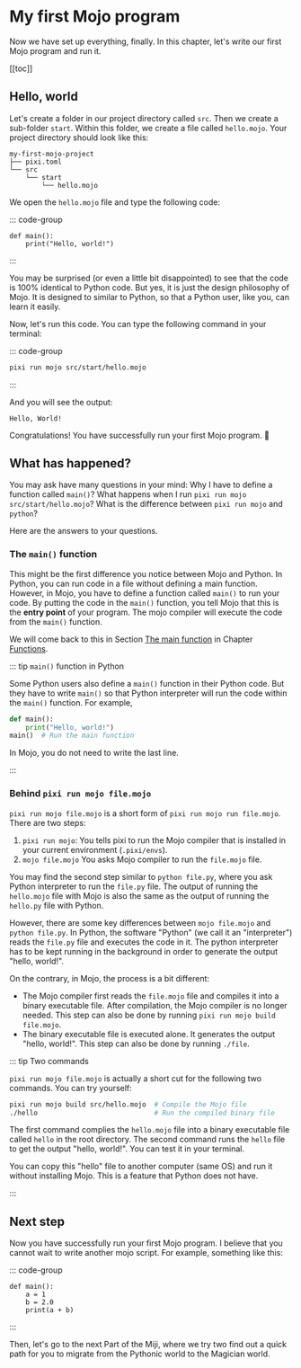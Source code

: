 # My first Mojo program

Now we have set up everything, finally. In this chapter, let's write our first Mojo program and run it.

[[toc]]

## Hello, world

Let's create a folder in our project directory called `src`. Then we create a sub-folder `start`. Within this folder, we create a file called `hello.mojo`. Your project directory should look like this:

```console
my-first-mojo-project
├── pixi.toml
└── src
    └── start
        └── hello.mojo
```

We open the `hello.mojo` file and type the following code:

::: code-group

```mojo
def main():
    print("Hello, world!")
```

:::

You may be surprised (or even a little bit disappointed) to see that the code is 100% identical to Python code. But yes, it is just the design philosophy of Mojo. It is designed to similar to Python, so that a Python user, like you, can learn it easily.

Now, let's run this code. You can type the following command in your terminal:

::: code-group

```bash
pixi run mojo src/start/hello.mojo
```

:::

And you will see the output:

```console
Hello, World!
```

Congratulations! You have successfully run your first Mojo program. 🎉

## What has happened?

You may ask have many questions in your mind: Why I have to define a function called `main()`? What happens when I run `pixi run mojo src/start/hello.mojo`? What is the difference between `pixi run mojo` and `python`?

Here are the answers to your questions.

### The `main()` function

This might be the first difference you notice between Mojo and Python. In Python, you can run code in a file without defining a main function. However, in Mojo, you have to define a function called `main()` to run your code. By putting the code in the `main()` function, you tell Mojo that this is the **entry point** of your program. The mojo compiler will execute the code from the `main()` function.

We will come back to this in Section [The main function](../basic/functions.md#the-main-function) in Chapter [Functions](../basic/functions.md).

::: tip `main()` function in Python

Some Python users also define a `main()` function in their Python code. But they have to write `main()` so that Python interpreter will run the code within the `main()` function. For example,

```python
def main():
    print("Hello, world!")
main()  # Run the main function
```

In Mojo, you do not need to write the last line.

:::

### Behind `pixi run mojo file.mojo`

`pixi run mojo file.mojo` is a short form of `pixi run mojo run file.mojo`. There are two steps:

1. `pixi run mojo`: You tells pixi to run the Mojo compiler that is installed in your current environment (`.pixi/envs`).
1. `mojo file.mojo` You asks Mojo compiler to run the `file.mojo` file.

You may find the second step similar to `python file.py`, where you ask Python interpreter to run the `file.py` file.
The output of running the `hello.mojo` file with Mojo is also the same as the output of running the `hello.py` file with Python.

However, there are some key differences between `mojo file.mojo` and `python file.py`. In Python, the software "Python" (we call it an "interpreter") reads the `file.py` file and executes the code in it. The python interpreter has to be kept running in the background in order to generate the output "hello, world!".

On the contrary, in Mojo, the process is a bit different:

- The Mojo compiler first reads the `file.mojo` file and compiles it into a binary executable file. After compilation, the Mojo compiler is no longer needed. This step can also be done by running `pixi run mojo build file.mojo`.
- The binary executable file is executed alone. It generates the output "hello, world!". This step can also be done by running `./file`.

::: tip Two commands

`pixi run mojo file.mojo` is actually a short cut for the following two commands. You can try yourself:

```bash
pixi run mojo build src/hello.mojo  # Compile the Mojo file
./hello                             # Run the compiled binary file
```

The first command complies the `hello.mojo` file into a binary executable file called `hello` in the root directory. The second command runs the `hello` file to get the output "hello, world!". You can test it in your terminal.

You can copy this "hello" file to another computer (same OS) and run it without installing Mojo. This is a feature that Python does not have.

:::

## Next step

Now you have successfully run your first Mojo program. I believe that you cannot wait to write another mojo script. For example, something like this:

::: code-group

```mojo
def main():
    a = 1
    b = 2.0
    print(a + b)
```

:::

Then, let's go to the next Part of the Miji, where we try two find out a quick path for you to migrate from the Pythonic world to the Magician world.
